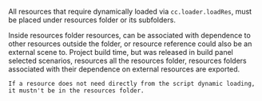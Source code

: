 All resources that require dynamically loaded via `cc.loader.loadRes`, must be placed under resources folder or its subfolders.<br>

Inside resources folder resources, can be associated with dependence to other resources outside the folder, or resource reference could also be an external scene to. Project build time, but was released in build panel selected scenarios, resources all the resources folder, resources folders associated with their dependence on external resources are exported. <br>

`If a resource does not need directly from the script dynamic loading, it mustn't be in the resources folder.`